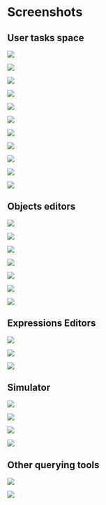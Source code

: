 # Screenshots

## User tasks space

![](printingtool.jpg)

![](simpletask.jpg)

![](start.jpg)

![](taskcharacteristics.jpg)

![](taskspace.jpg)

![](taskspace2.jpg)

![](taskspace3.jpg)

![](completetask.jpg)

![](preferences.jpg)

![](mediaplayer.jpg)

![](project.jpg)

## Objects editors

![](abstractobjects.jpg)

![](actor.jpg)

![](concreteobjects.jpg)

![](event.jpg)

![](eventtask.jpg)

![](label.jpg)

![](user.jpg)

## Expressions Editors

![](iteration.jpg)

![](postcondition.jpg)

![](precondition.jpg)

## Simulator

![](simulator.jpg)

![](simulatoreditvalues.jpg)

![](simulatorrecord.jpg)

![](simulatorreplay.jpg)

## Other querying tools

![](entities.jpg)

![](grammarverification.jpg)